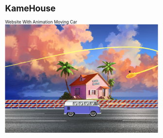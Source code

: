 # KameHouse
Website With Animation Moving Car
![Screenshot](https://github.com/VictorHugoAmaral/KameHouse/blob/main/assets/print.png)
